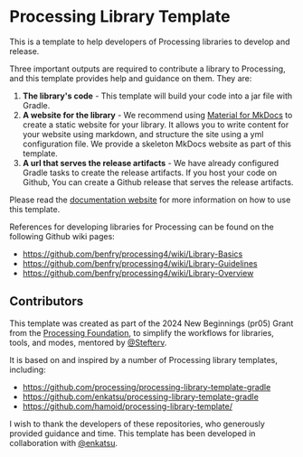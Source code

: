 # Processing Library Template
This is a template to help developers of Processing libraries to develop and release. 

Three important outputs are required to contribute a library to Processing, and this template provides 
help and guidance on them. They are:
1. **The library's code** - This template will build your code into a jar file with Gradle.
2. **A website for the library** - We recommend using [Material for MkDocs](https://squidfunk.github.io/mkdocs-material/)
   to create a static website for your library. It allows you to write content for your website
   using markdown, and structure the site using a yml configuration file. We provide a skeleton
   MkDocs website as part of this template.
3. **A url that serves the release artifacts** - We have already configured Gradle tasks to create the
   release artifacts. If you host your code on Github, You can create a Github release that serves the 
   release artifacts.

Please read the [documentation website](https://mingness.github.io/processing-library-template/)
for more information on how to use this template.

References for developing libraries for Processing can be found on the following Github wiki pages:
- https://github.com/benfry/processing4/wiki/Library-Basics
- https://github.com/benfry/processing4/wiki/Library-Guidelines
- https://github.com/benfry/processing4/wiki/Library-Overview


## Contributors

This template was created as part of the 2024 New Beginnings (pr05) Grant from the 
[Processing Foundation](https://github.com/processing), to simplify the
workflows for libraries, tools, and modes, mentored by [@Stefterv](https://github.com/stefterv).

It is based on and inspired by a number of Processing library templates, including:
- https://github.com/processing/processing-library-template-gradle
- https://github.com/enkatsu/processing-library-template-gradle
- https://github.com/hamoid/processing-library-template/

I wish to thank the developers of these repositories, who generously provided
guidance and time. This template has been developed in collaboration with
[@enkatsu](https://github.com/enkatsu).
